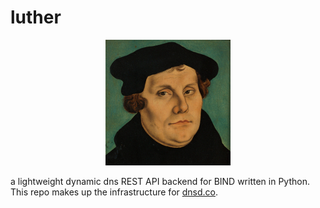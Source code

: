 luther
======

<p align="center">
  <img src="luther.png"/>
</p>

a lightweight dynamic dns REST API backend for BIND written in Python. This repo makes up the infrastructure for [dnsd.co](https://dnsd.co).

